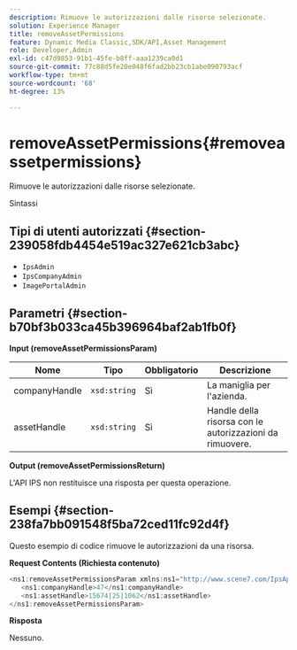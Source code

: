 ```yaml
---
description: Rimuove le autorizzazioni dalle risorse selezionate.
solution: Experience Manager
title: removeAssetPermissions
feature: Dynamic Media Classic,SDK/API,Asset Management
role: Developer,Admin
exl-id: c47d9853-91b1-45fe-b8ff-aaa1239ca0d1
source-git-commit: 77c88d5fe20e048f6fad2bb23cb1abe090793acf
workflow-type: tm+mt
source-wordcount: '68'
ht-degree: 13%

---
```


# removeAssetPermissions{#removeassetpermissions}

Rimuove le autorizzazioni dalle risorse selezionate.

Sintassi

## Tipi di utenti autorizzati {#section-239058fdb4454e519ac327e621cb3abc}

* `IpsAdmin`
* `IpsCompanyAdmin`
* `ImagePortalAdmin`

## Parametri {#section-b70bf3b033ca45b396964baf2ab1fb0f}

**Input (removeAssetPermissionsParam)**

| Nome | Tipo | Obbligatorio | Descrizione |
|---|---|---|---|
| companyHandle | `xsd:string` | Sì | La maniglia per l&#39;azienda. |
| assetHandle | `xsd:string` | Sì | Handle della risorsa con le autorizzazioni da rimuovere. |

**Output (removeAssetPermissionsReturn)**

L&#39;API IPS non restituisce una risposta per questa operazione.

## Esempi {#section-238fa7bb091548f5ba72ced11fc92d4f}

Questo esempio di codice rimuove le autorizzazioni da una risorsa.

**Request Contents (Richiesta contenuto)**

```java
<ns1:removeAssetPermissionsParam xmlns:ns1="http://www.scene7.com/IpsApi/xsd">
   <ns1:companyHandle>47</ns1:companyHandle>
   <ns1:assetHandle>15674|25|1062</ns1:assetHandle>
</ns1:removeAssetPermissionsParam>
```

**Risposta**

Nessuno.
